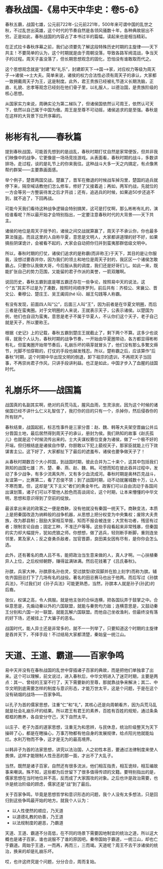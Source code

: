 # 春秋战国-《易中天中华史：卷5-6》

春秋五霸，战国七雄，公元前722年-公元前221年，500年来可谓中国的乱世之秋，不过乱世出英雄，这个时代的节奏自然是各领风骚数十年，各种典故层出不穷。正是如此，春秋战国的内容占了本书过半的篇幅，读起来也是相当精彩。

在正式拉卡春秋序幕之前，我们必须要先了解这段特殊历史时期的主旋律——天下共主！不要简单的认为，这个时期就是由于周朝没落，导致各路军阀混战，争当天子的过程。周天子虽没落了，但长期思想观念的固化，恐怕没有谁敢取而代之。

这个思想观念就是“封建”和“礼乐”，封建即天下——>国——>家，对应权力等级为周天子——>诸侯——>士大夫。简单来说，诸侯的权力合法性必须有周天子的承认，大家都一致拥戴周天子为王，这是制度。此外，君王贵族已经被礼节道义长期洗脑，正直、礼貌、忠孝等观念已经刻在他们骨子里，以礼服人，以德治国，是贵族阶级的核心思想。

从国家实力来说，周确实沦为第二梯队了，但诸侯国依然认可周王，依然认可天下，依然以自己属于中国为傲。周王是至尊不可动摇，诸侯追求的是至强。春秋是在这样的大背景下拉开序幕的。

# 彬彬有礼——春秋篇

提到春秋战国，可能首先想到的是战乱，春秋时期打仗自然是家常便饭，但并非我们映像中的战争，它更像是一场场竞技游戏。从表面看，春秋时期的战斗，多数讲排场，走过程，谈的是礼节上的你来我往。这种战斗大多一天之内搞定，有点像黑帮约群架——主要靠画面感。

举个例子，楚晋两国交战，楚赢了，晋军在撤退的时候战车掉沟里，楚国的追兵就停下来，隔空喊话教他们怎么修车，修好了又接着追；再如，两军约战，先就位的一方会等另一方整装待发之后才开战；还有，追逃兵的时候，如果追50步还追不到，就不追了，下回再战。

可能今天我们看待这种战争逻辑会特别搞笑，这可是打仗啊，那么彬彬有礼的，演给谁看呢？所以最开始才会特别指出，一定要注意春秋时代的大背景——天下共主。

诸侯的地位是周天子授予的，诸侯之间交战就算赢了，周天子不承认你，你也最多算法强盗。而且这里的人自称华夏，意思是文明人，大家都讲道理的好不好，如果搞些阴谋诡计，会被看不起的，大家会自动把你归并到蛮夷那群低级文明中。

所以，春秋时期的打仗，诸侯们追求的是称霸(而非称王)于天下，其目的是让你服我，没想过要吞并你，因为我们的领土和地位是周天子封的，我区区一个诸侯怎敢霸占。只要你认我做大哥，今后服从我的调度，我们还是好哥们儿。如此一来，既能扩张自己的势力范围，又能留的君子作派的美誉，一箭双雕啊。

说回历史，春秋五霸到底是哪五霸还存在一些争论，按照易中天的说法，这个“五”其实不过是为了凑数，按照时间顺序罗列，前后共有：齐桓公、宋襄公、晋文公、秦穆公、楚庄王、吴王阖闾(hé lǘ)、越王勾践等人称霸。

有没有发现，前面四人叫“公”，后面三人叫“王”，因为前者是在华夏文明圈，而后三者是在蛮夷圈。对于文明圈的人来说，王就表示天子，公表示诸侯。以楚国为例，他们也自诩为蛮夷，意思是老子不属于华夏人，不认你们这个天子，老子自己就是天子，所以要称王。

根据《史记》上的记载，春秋五霸到楚庄王就截止了，剩下两个不算。这多少也说得，就我个人认为，春秋时期的战争节奏，一开始由华夏圈带动，各方都显得彬彬有礼，但蛮夷圈开始带节奏后，礼崩乐坏的萌芽就冒头了，他们没有那么多繁文缛节，光脚不怕穿鞋的，打仗的手段也越发残忍。所以，楚称霸之后，应该算作“后春秋”时期，这个时期中华出现文明的倒退，卸下祖宗的遗训，不再把天子当回事，不再崇尚君子作风，只讲手段讲利益。也正是如此，中国才步入了血腥的战国时代。

# 礼崩乐坏——战国篇

战国真的名副其实啊，绝对的兵荒马乱，腥风血雨，生灵涂炭。因为这个时候的诸侯国已经不讲什么仁义礼智信了，我打你的目的只有一个，杀掉你，然后侵吞你的所有财产。

春秋结束，战国起航，标志性事件是三家分晋：赵、魏、韩等大夫架空晋幽公并瓜分晋国土地，最后居然得到周天子的承认，册封为侯。我们熟知的故事《赵氏孤儿》也就是这个时候流传出来的。士大夫谋权篡位变身为诸侯，做了一个极不好的开端，但归根结底是诸侯自作孽，你胆敢以下犯上藐视天子，那家臣就能上行下效谋害主公。这下好了，大家都扯下了最后的遮羞布，诸侯也要争做天子了！

从春秋时期数百个大小邦国，到战国时期，彼此合并为二十来个，这其中包括我们熟知的战国七雄：齐、楚、秦、燕、赵、魏、韩。可想而知在彼此吞并过程中，发动了多少战争，有多少流离失所，又有多少血流成河。春秋时期是奥林匹克战斗，友谊第一，比赛第二，看了忍俊不禁；到了战国时期，动不动就屠城数十万，让人不寒而栗。但，这却是“天下主义”者们的黄金年代。政客们可以自由流动于各国间出谋划策，诸子们可以不管他人脸色而高谈阔论，这个时期，让本来懵懂的中华文明，思想和意识得到了空前的绽放。

最该拿出来说的政客之一便是商鞅，没有他就没有秦国一统天下。商鞅变法，本质上是把秦国改造为纳粹般的战争机器，从思想上把分权变为中央集权；废除大夫贵族，改为郡县制；鼓励大家相互举报，知而不报会被连坐；大赏有功者，残惩有过者；限制言论自由；固定工种，不准迁户等等。这些手段看起来非常残暴，但秦国的实力却大幅提升，犹如虎狼之师。你想想，做了逃兵，轻则断手断脚，重则连坐邻里，累及家人；反之奋勇杀敌者，加官晋爵，良田美女因有尽有，是你你会怎么选。

此外，还有著名的商人吕不韦，能把政治当生意来做的人，真人才啊。一心扶植秦异人上位，之后权倾朝野，赚得盆满钵满。然后花钱著了《吕氏春秋》。

孙膑，兵家大神，孙膑原名孙伯灵，受过膑型(砍双脚并在脸上刻字)而称为膑。辅佐齐国田忌打下了几场有名的战役。著名的田忌赛马也出于他两。而后写过《孙膑兵法》，不过我们对《孙子兵法》可能更熟悉，当然，孙膑本人就是孙子(孙武)的后裔。

张仪，权谋之高，令人佩服。就是他主张的合纵连横，把各国玩弄于鼓掌之中。合纵意思是，先煽动秦以外的六国联盟，就能与秦势均力敌；连横意思是，又鼓动秦王分别和六国一对一联盟，就能瓦解六国联盟。而他自己坐收渔利，但最终没有落的好下场，还被挂上了大骗子的恶名。

战国时代，能人异士还是非常多的，就不一一列举了，只要知道这个时期的主旋律是吞并天下，不择手段！不过结局大家都清楚，秦始皇一统江山。

# 天道、王道、霸道——百家争鸣

易中天并没有在春秋战国的乱世中穿插诸子百家的典故，而是把他们单独拿了出来。这个可以理解，前文说过，进入春秋后，中华文明进入了迷茫时期，主要是两点：其一、曾经的王室不行了，天下需要新的至尊，那就靠战争来解决；其二、中华文明到底需要怎样的制度与意识形态，才能万世太平，这是个问题，于是在这个没有硝烟的战场——百家争鸣。

以孔子为首的儒家思想，注重“仁”和“礼”，其核心还是向周朝看齐，因为兵荒马乱就是社会礼崩乐坏的结果。所以君王有君王的素养，百姓有百姓的规矩，通过条条框框的教养，各自安分守己，天下自然太平。

以庄子、老子为首的道家思想，注重无为和思辨，与民休息，统治阶级整天为天下操碎了心，都是在瞎操心，万事万物都有他自身的发展规律，给点阳光他就能灿烂。水利万物而不争，这才是无为的最高境界。

以韩非子为首的法家思想，讲究以法治国，人之初性本恶，要通过法律制度来使人畏惧，这样才能限制人性丑恶的那一面，才出不了大乱子。

当然，既然是诸子百家，自然还有很多流派，他们相互指责，相互诡辩，相互编故事来嘲讽。殊不知，这些都为后世留下了很多值得传颂的文籍。要特别指出的是，儒家思想在当时地位并不高，反而成了大家围攻的对象。之后也许是政治需要，也许是统治阶级的顾虑，儒家还是“战”到了最后。

关于百家争鸣，毕竟是思想哲学和意识形态的问题，我个人没有太多想法，只是回归到这些争鸣最开始的地方。就我个人认为：

- 以人性使然的顺应，乃天道
- 以道德礼教的劝善，乃王道
- 以法规制度的避恶，乃霸道

天道、王道、霸道不分高低，在不同的场景下需要因地制宜的统治之道，所以这大概也是诸子百家，谁也说服不了谁的原因吧。秦帝国始于霸道，一统江山，却也亡于霸道。周始于王道，一而再，再而三，三而竭。天道呢？周王不去干涉诸侯的统治，换来的却是礼崩乐坏。

哎，也许这终究是个问题，分分合合，周而复始。
